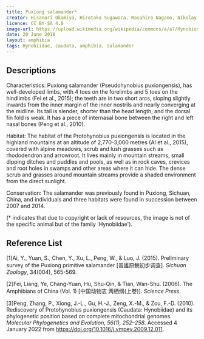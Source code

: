 ```yaml
---
title: Puxiong salamander*
creator: Hisanori Okamiya, Hirotaka Sugawara, Masahiro Nagano, Nikolay A. Poyarkov
licence: CC BY-SA 4.0
image-url: https://upload.wikimedia.org/wikipedia/commons/a/a7/Hynobius_fossigenus.png
date: 20 June 2018
layout: amphibia
tags: Hynobiidae, caudata, amphibia, salamander
---
```

## Descriptions

Characteristics: Puxiong salamander (Pseudohynobius puxiongensis), has well-developed limbs, with 4 toes on the forelimbs and 5 toes on the hindlimbs (Fei et al., 2015); the teeth are in two short arcs, sloping slightly inwards from the inner margin of the inner nostrils and nearly converging at the midline. Its tail is slender, shorter than the head length, and the dorsal fin fold is weak. It has a piece of internasal bone between the right and left nasal bones (Peng et al., 2010). 

Habitat: The habitat of the Protohynobius puxiongensis is located in the highland mountains at an altitude of 2,770-3,000 metres (AI et al., 2015), covered with alpine meadows, scrub and lush grasses such as rhododendron and arrowroot. It lives mainly in mountain streams, small dipping ditches and puddles and pools, as well as in rock caves, crevices and root holes in swamps and other areas where it can hide. The dense scrub and grasses around mountain streams provide a shaded environment from the direct sunlight. 

Conservation: The salamander was previously found in Puxiong, Sichuan, China, and individuals and three habitats were found in succession between 2007 and 2014.

(* indicates that due to copyright or lack of resources, the image is not of the specific animal but of the family 'Hynobiidae').


## Reference List
[1]Ai, Y., Yuan, S., Chen, Y., Xu, L., Peng, W., & Luo, J. (2015). Preliminary survey of the Puxiong primitive salamander [普雄原鲵初步调查]. _Sichuan Zoology_, 34(004), 565-569.

[2]Fei, Liang, Ye, Chang-Yuan, Hu, Shu-Qin, & Tian, Wan-Shu. (2006). The Amphibians of China (Vol. 1) [中国动物志 两栖纲(上卷)]. _Science Press_.

[3]Peng, Zhang, P., Xiong, J.-L., Gu, H.-J., Zeng, X.-M., & Zou, F.-D. (2010). Rediscovery of Protohynobius puxiongensis (Caudata: Hynobiidae) and its phylogenetic position based on complete mitochondrial genomes. _Molecular Phylogenetics and Evolution, 56(1), 252–258_. Accessed 4 January 2022 from https://doi.org/10.1016/j.ympev.2009.12.011.

